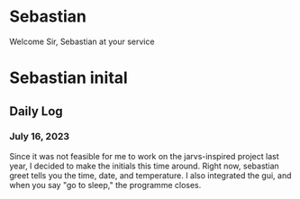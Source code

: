 # Sebastian

Welcome Sir, Sebastian at your service  


# Sebastian inital


## Daily Log

### July 16, 2023



Since it was not feasible for me to work on the jarvs-inspired project last year, I decided to make the initials this time around. Right now, sebastian greet tells you the time, date, and temperature. I also integrated the gui, and when you say "go to sleep," the programme closes.



